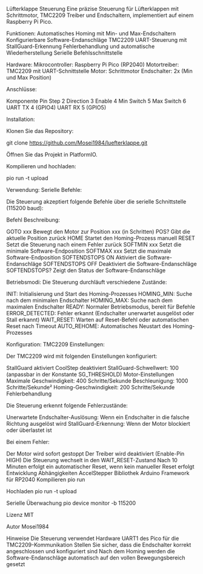Lüfterklappe Steuerung
Eine präzise Steuerung für Lüfterklappen mit Schrittmotor, TMC2209 Treiber und Endschaltern, implementiert auf einem Raspberry Pi Pico.

Funktionen:
Automatisches Homing mit Min- und Max-Endschaltern
Konfigurierbare Software-Endanschläge
TMC2209 UART-Steuerung mit StallGuard-Erkennung
Fehlerbehandlung und automatische Wiederherstellung
Serielle Befehlsschnittstelle

Hardware:
Mikrocontroller: Raspberry Pi Pico (RP2040)
Motortreiber: TMC2209 mit UART-Schnittstelle
Motor: Schrittmotor
Endschalter: 2x (Min und Max Position)

Anschlüsse:

Komponente	Pin
Step	2
Direction	3
Enable	4
Min Switch	5
Max Switch	6
UART TX	4 (GPIO4)
UART RX	5 (GPIO5)

Installation:

Klonen Sie das Repository:

git clone https://github.com/Mosei1984/luefterklappe.git

Öffnen Sie das Projekt in PlatformIO.

Kompilieren und hochladen:

pio run -t upload

Verwendung:
Serielle Befehle:

Die Steuerung akzeptiert folgende Befehle über die serielle Schnittstelle (115200 baud):

Befehl	Beschreibung:

GOTO xxx	Bewegt den Motor zur Position xxx (in Schritten)
POS?	Gibt die aktuelle Position zurück
HOME	Startet den Homing-Prozess manuell
RESET	Setzt die Steuerung nach einem Fehler zurück
SOFTMIN xxx	Setzt die minimale Software-Endposition
SOFTMAX xxx	Setzt die maximale Software-Endposition
SOFTENDSTOPS ON	Aktiviert die Software-Endanschläge
SOFTENDSTOPS OFF	Deaktiviert die Software-Endanschläge
SOFTENDSTOPS?	Zeigt den Status der Software-Endanschläge

Betriebsmodi:
Die Steuerung durchläuft verschiedene Zustände:

INIT: Initialisierung und Start des Homing-Prozesses
HOMING_MIN: Suche nach dem minimalen Endschalter
HOMING_MAX: Suche nach dem maximalen Endschalter
READY: Normaler Betriebsmodus, bereit für Befehle
ERROR_DETECTED: Fehler erkannt (Endschalter unerwartet ausgelöst oder Stall erkannt)
WAIT_RESET: Warten auf Reset-Befehl oder automatischen Reset nach Timeout
AUTO_REHOME: Automatisches Neustart des Homing-Prozesses

Konfiguration:
TMC2209 Einstellungen:

Der TMC2209 wird mit folgenden Einstellungen konfiguriert:

StallGuard aktiviert
CoolStep deaktiviert
StallGuard-Schwellwert: 100 (anpassbar in der Konstante SG_THRESHOLD)
Motor-Einstellungen
Maximale Geschwindigkeit: 400 Schritte/Sekunde
Beschleunigung: 1000 Schritte/Sekunde²
Homing-Geschwindigkeit: 200 Schritte/Sekunde
Fehlerbehandlung

Die Steuerung erkennt folgende Fehlerzustände:

Unerwartete Endschalter-Auslösung: Wenn ein Endschalter in die falsche Richtung ausgelöst wird
StallGuard-Erkennung: Wenn der Motor blockiert oder überlastet ist

Bei einem Fehler:

Der Motor wird sofort gestoppt
Der Treiber wird deaktiviert (Enable-Pin HIGH)
Die Steuerung wechselt in den WAIT_RESET-Zustand
Nach 10 Minuten erfolgt ein automatischer Reset, wenn kein manueller Reset erfolgt
Entwicklung
Abhängigkeiten
AccelStepper Bibliothek
Arduino Framework für RP2040
Kompilieren
pio run

Hochladen
pio run -t upload

Serielle Überwachung
pio device monitor -b 115200

Lizenz
MIT

Autor
Mosei1984

Hinweise
Die Steuerung verwendet Hardware UART1 des Pico für die TMC2209-Kommunikation
Stellen Sie sicher, dass die Endschalter korrekt angeschlossen und konfiguriert sind
Nach dem Homing werden die Software-Endanschläge automatisch auf den vollen Bewegungsbereich gesetzt

